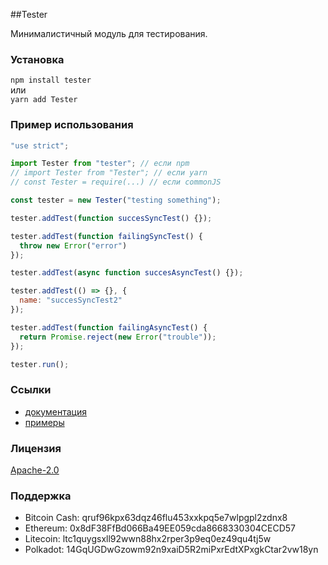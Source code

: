##Tester

Минималистичный модуль для тестирования.

### Установка

`npm install tester`  
или  
`yarn add Tester`

### Пример использования

```js
"use strict";

import Tester from "tester"; // если npm
// import Tester from "Tester"; // если yarn
// const Tester = require(...) // если commonJS

const tester = new Tester("testing something");

tester.addTest(function succesSyncTest() {});

tester.addTest(function failingSyncTest() {
  throw new Error("error")
});

tester.addTest(async function succesAsyncTest() {});

tester.addTest(() => {}, {
  name: "succesSyncTest2"
});

tester.addTest(function failingAsyncTest() {
  return Promise.reject(new Error("trouble"));
});

tester.run();
```

### Ссылки

- [документация](/documentation/API.ru.md)
- [примеры](/examples)

### Лицензия

[Apache-2.0](http://www.apache.org/licenses/LICENSE-2.0)

### Поддержка

- Bitcoin Cash: qruf96kpx63dqz46flu453xxkpq5e7wlpgpl2zdnx8
- Ethereum: 0x8dF38FfBd066Ba49EE059cda8668330304CECD57
- Litecoin: ltc1quygsxll92wwn88hx2rper3p9eq0ez49qu4tj5w
- Polkadot: 14GqUGDwGzowm92n9xaiD5R2miPxrEdtXPxgkCtar2vw18yn
